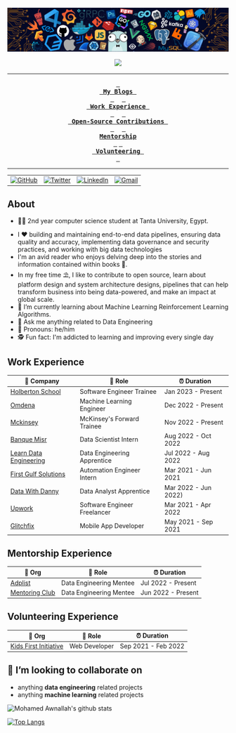 <!-- ----------- HEAD SECTION ------------ -->

![banner.png](./images/github-banner.png)


<p align="center">
  <img src="https://readme-typing-svg.herokuapp.com?color=0d8eceF&size=30&center=true&vCenter=true&width=550&height=70&lines=Hey+There+👋,+I'm+Mohamed;+An+Open+Source+Contributor+☀;Data+Engineer+💻;Loves+To+Build+Impactful+Projects+🛠;An+Avid+Reader+📖;+And+A+Distributed+Systems+Enthusiast">
</p>


<div align="center">

---

**[<kbd> <br> My Blogs <br> </kbd>](#my-blogs)** 
**[<kbd> <br> Work Experience <br> </kbd>](#work-experience)** 
**[<kbd> <br> Open-Source Contributions <br> </kbd>](#open-source-contributions)** 
**[<kbd> <br> Mentorship <br> </kbd>](#mentorship-experience)**
**[<kbd> <br> Volunteering <br> </kbd>](#volunteering-experience)**


---

<table>
  <tr>
      <td><a href="https://github.com/mhmdawnallah"><img src="https://img.shields.io/github/followers/sayannath.svg?label=GitHub&style=social" alt="GitHub"></a></td>
    <td><a href="https://twitter.com/mohamedawnallah"><img src="https://img.shields.io/twitter/follow/sayannath2350?label=Twitter&style=social" alt="Twitter"></a></td>
    <td><a href="https://www.linkedin.com/in/mohamedawnallah"><img src="https://img.shields.io/badge/LinkedIn--_.svg?style=social&logo=linkedin" alt="LinkedIn"></a></td>
    <td><a href="mailto:mohamedmohey2352@gmail.com"><img src="https://img.shields.io/badge/Gmail--_.svg?style=social&logo=gmail" alt="Gmail"></a></td>
  </tr>
</table>

</div>

## About

- 👨‍🎓 2nd year computer science student at Tanta University, Egypt.
<!-- - 📝 I blog at [mohamdawnalah.dev](https://arnabsen.dev). -->
<!-- - 📫 Find me at [mohamedawnallah.dev/links](https://arnabsen.dev/links). -->
<!-- - 📜 [My Resume](https://mohamedawnallah.dev/resume.pdf). -->
- I :heart: building and maintaining end-to-end data pipelines, ensuring data quality and accuracy, implementing data governance and security practices, and working with big data technologies
- I'm an avid reader who enjoys delving deep into the stories and information contained within books :book:.
- In my free time ⛱, I like to contribute to open source, learn about platform design and system architecture designs, pipelines that can help transform business into being data-powered, and make an impact at global scale.
- 🌱 I’m currently learning about Machine Learning Reinforcement Learning Algorithms.
- 💬 Ask me anything related to Data Engineering
- 🙂 Pronouns: he/him
- 🕵️ Fun fact: I'm addicted to learning and improving every single day

## Work Experience


| 🏢 Company | 💼 Role | ⏰ Duration |
| --- | --- | --- |
| [Holberton School](https://www.holbertonschool.com/) | Software Engineer Trainee | Jan 2023 - Present |
| [Omdena](https://omdena.com/) | Machine Learning Engineer | Dec 2022 - Present |
| [Mckinsey](https://www.mckinsey.com/forward/overview) | McKinsey's Forward Trainee | Nov 2022 - Present |
| [Banque Misr](https://www.banquemisr.com/) | Data Scientist Intern | Aug 2022 - Oct 2022 |
| [Learn Data Engineering](https://learndataengineering.com/) | Data Engineering Apprentice | Jul 2022 - Aug 2022 |
| [First Gulf Solutions](https://www.firstgulfsolutions.com/) | Automation Engineer Intern | Mar 2021 - Jun 2021 |
| [Data With Danny](https://www.datawithdanny.com/) | Data Analyst Apprentice | Mar 2022 - Jun 2022)
| [Upwork](https://www.upwork.com/) | Software Engineer Freelancer | Mar 2021 - Apr 2022 |
| [Glitchfix](https://glitchfix.net/) | Mobile App Developer | May 2021 - Sep 2021 |

## Mentorship Experience
| 🏢 Org | 💼 Role | ⏰ Duration |
| --- | --- | --- |
| [Adplist](https://adplist.org/members/mohamed-awnallah) | Data Engineering Mentee | Jul 2022 - Present
| [Mentoring Club](https://www.mentoring-club.com/) | Data Engineering Mentee | Jun 2022 - Present

## Volunteering Experience
| 🏢 Org | 💼 Role | ⏰ Duration |
| --- | --- | --- |
| [Kids First Initiative](https://www.kidsfirstinitiative.org/) | Web Developer  | Sep 2021 - Feb 2022 

## 👯 I’m looking to collaborate on

* anything **data engineering** related projects
* anything **machine learning** related projects 


![Mohamed Awnallah's github stats](https://github-readme-stats.vercel.app/api?username=mhmdawnallah&show_icons=true&theme=dracula)

[![Top Langs](https://github-readme-stats.vercel.app/api/top-langs/?username=mhmdawnallah&hide=html&layout=compact&theme=dracula)](https://github.com/matthew-mcateer/github-readme-stats)
